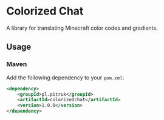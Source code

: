 # Colorized Chat

A library for translating Minecraft color codes and gradients.

## Usage

### Maven

Add the following dependency to your `pom.xml`:

```xml
<dependency>
    <groupId>pl.pitruk</groupId>
    <artifactId>colorizedchat</artifactId>
    <version>1.0.0</version>
</dependency>
